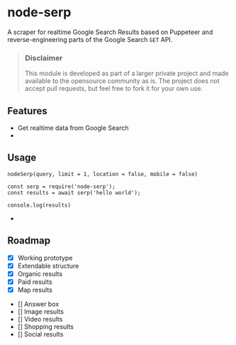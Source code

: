 # node-serp

A scraper for realtime Google Search Results based on Puppeteer and reverse-engineering parts of the Google Search `GET` API.

> ### Disclaimer
> This module is developed as part of a larger private project and made available to the opensource community as is.
> The project does not accept pull requests, but feel free to fork it for your own use.

## Features

- Get realtime data from Google Search
- 

## Usage

`nodeSerp(query, limit = 1, location = false, mobile = false)`

```
const serp = require('node-serp');
const results = await serp('hello world');

console.log(results)
```
+
## Roadmap

- [x] Working prototype
- [x] Extendable structure
- [x] Organic results
- [x] Paid results
- [x] Map results
- [] Answer box
- [] Image results
- [] Video results
- [] Shopping results
- [] Social results